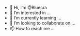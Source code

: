 - 👋 Hi, I’m @Bluecra
- 👀 I’m interested in ...
- 🌱 I’m currently learning ...
- 💞️ I’m looking to collaborate on ...
- 📫 How to reach me ...

<!---
Bluecra/Bluecra is a ✨ special ✨ repository because its `README.md` (this file) appears on your GitHub profile.
You can click the Preview link to take a look at your changes.
--->

